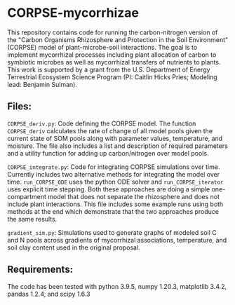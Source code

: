 # CORPSE-mycorrhizae

This repository contains code for running the carbon-nitrogen version of the "Carbon Organisms Rhizosphere and Protection in the Soil Environment" (CORPSE) model of plant-microbe-soil interactions. The goal is to implement mycorrhizal processes including plant allocation of carbon to symbiotic microbes as well as mycorrhizal transfers of nutrients to plants. This work is supported by a grant from the U.S. Department of Energy Terrestrial Ecosystem Science Program (PI: Caitlin Hicks Pries; Modeling lead: Benjamin Sulman).

## Files:
`CORPSE_deriv.py`: Code defining the CORPSE model. The function `CORPSE_deriv` calculates the rate of change of all model pools given the current state of SOM pools along with parameter values, temperature, and moisture. The file also includes a list and description of required parameters and a utility function for adding up carbon/nitrogen over model pools.

`CORPSE_integrate.py`: Code for integrating CORPSE simulations over time. Currently includes two alternative methods for integrating the model over time. `run_CORPSE_ODE` uses the python ODE solver and `run_CORPSE_iterator` uses explicit time stepping. Both these approaches are doing a simple one-compartment model that does not separate the rhizosphere and does not include plant interactions. This file includes some example runs using both methods at the end which demonstrate that the two approaches produce the same results.

`gradient_sim.py`: Simulations used to generate graphs of modeled soil C and N pools across gradients of mycorrhizal associations, temperature, and soil clay content used in the original proposal.

## Requirements:
The code has been tested with python 3.9.5, numpy 1.20.3, matplotlib 3.4.2, pandas 1.2.4, and scipy 1.6.3